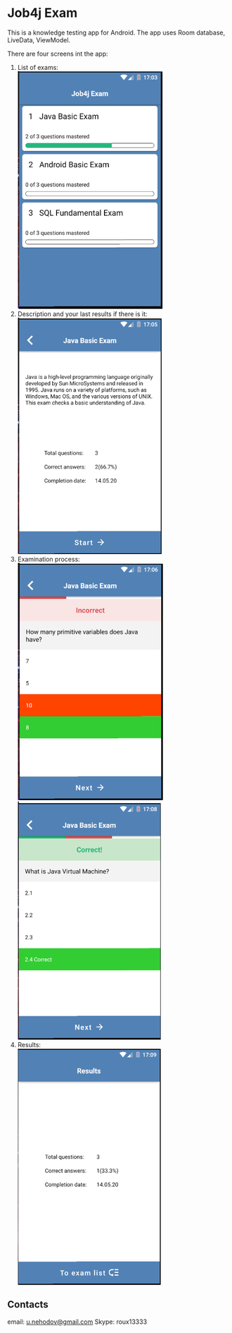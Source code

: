 # Job4j Exam

This is a knowledge testing app for Android. 
The app uses Room database, LiveData, ViewModel.

There are four screens int the app:  
1. List of exams:  
![Image1 of Job4jExam](/images/Job4jExamExamList.png)
2. Description and your last results if there is it:  
![Image2 of Job4jExam](/images/Job4jExamDescription.png)
3. Examination process:  
![Image3 of Job4jExam](/images/Job4jExamExamination.png)
![Image4 of Job4jExam](/images/Job4jExamExamination2.png)
4. Results:  
![Image5 of Job4jExam](/images/Job4jExamResult.png)

## Contacts
 email: u.nehodov@gmail.com
 Skype: roux13333
